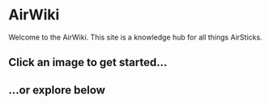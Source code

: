 # AirWiki
Welcome to the AirWiki. This site is a knowledge hub for all things AirSticks.

## Click an image to get started...



## ...or explore below
